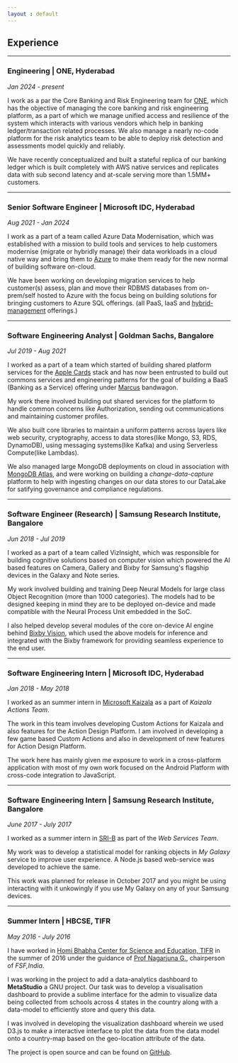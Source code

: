 ```yaml
---
layout : default
---
```


## Experience
---

### **Engineering | ONE, Hyderabad**

*Jan 2024 - present*

I work as a par the Core Banking and Risk Engineering team for [ONE](https://www.one.app/), which has the objective of managing the core banking and risk engineering platform, as a part of which we manage unified access and resilience of the system which interacts with various vendors which help in banking ledger/transaction related processes. We also manage a nearly no-code platform for the risk analytics team to be able to deploy risk detection and assessments model quickly and reliably.

We have recently conceptualized and built a stateful replica of our banking ledger which is built completely with AWS native services and replicates data with sub second latency and at-scale serving more than 1.5MM+ customers.

---

### **Senior Software Engineer | Microsoft IDC, Hyderabad**

*Aug 2021 - Jan 2024*

I work as a part of a team called Azure Data Modernisation, which was established with a mission to build tools and services to help customers modernise (migrate or hybridly manage) their data workloads in a cloud native way and bring them to [Azure](https://azure.microsoft.com/en-in/product-categories/databases/) to make them ready for the new normal of building software on-cloud.

We have been working on developing migration services to help customer(s) assess, plan and move their RDBMS databases from on-prem/self hosted to Azure with the focus being on building solutions for bringing customers to Azure SQL offerings. (all PaaS, IaaS and [hybrid-management](https://learn.microsoft.com/en-us/sql/sql-server/azure-arc/connect?view=sql-server-ver16&tabs=windows) offerings.)

---

### **Software Engineering Analyst | Goldman Sachs, Bangalore**

*Jul 2019 - Aug 2021*

I worked as a part of a team which started of building shared platform services for the [Apple Cards](https://www.goldmansachs.com/our-firm/history/moments/2019-apple-card.html) stack and has now been entrusted to build out commons services and engineering patterns for the goal of building a BaaS (Banking as a Service) offering under [Marcus](https://www.marcus.com/) bandwagon.

My work there involved building out shared services for the platform to handle common concerns like Authorization, sending out communications and maintaining customer profiles. 

We also built core libraries to maintain a uniform patterns across layers like web security, cryptography, access to data stores(like Mongo, S3, RDS, DynamoDB), using messaging systems(like Kafka) and using Serverless Compute(like Lambdas).

We also managed large MongoDB deployments on cloud in association with [MongoDB Atlas](https://www.mongodb.com/cloud), and were working on building a *change-data-capture* platform to help with ingesting changes on our data stores to our DataLake for satifying governance and compliance regulations.

---

### **Software Engineer (Research) | Samsung Research Institute, Bangalore**

*Jun 2018 - Jul 2019*

I worked as a part of a team called VizInsight, which was responsible for building cognitive solutions based on computer vision which powered the AI based features on Camera, Gallery and Bixby for Samsung's flagship devices in the Galaxy and Note series.

My work involved building and training Deep Neural Models for large class Object Recognition (more than 1000 categories). The models had to be designed keeping in mind they are to be deployed on-device and made compatible with the Neural Process Unit embedded in the SoC.

I also helped develop several modules of the core on-device AI engine behind [Bixby Vision](https://www.samsung.com/global/galaxy/apps/bixby/vision/), which used the above models for inference and integrated with the Bixby framework for providing seamless experience to the end user.

---


### **Software Engineering Intern | Microsoft IDC, Hyderabad**

*Jan 2018 - May 2018*

I worked as an summer intern in [Microsoft Kaizala](https://products.office.com/en-in/business/microsoft-kaizala) as a part of _Kaizala Actions Team_.

The work in this team involves developing Custom Actions for Kaizala and also features for the Action Design Platform. I am involved in developing a few game based Custom Actions and also in development of new features for Action Design Platform.

The work here has mainly given me exposure to work in a cross-platform application with most of my own work focused on the Android Platform with cross-code integration to JavaScript.

---

### **Software Engineering Intern | Samsung Research Institute, Bangalore**

*June 2017 - July 2017*

I worked as a summer intern in [SRI-B](http://www.samsung.com/in/aboutsamsung/samsungelectronics/india/rnd/) as
part of the _Web Services Team_.

My work was to develop a statistical model for ranking objects in _My Galaxy_ service to improve user experience. A Node.js based web-service was developed to achieve the same.

This work was planned for release in October 2017 and you might be using interacting with it unkowingly if you use My Galaxy on any of your Samsung devices.  

---

### **Summer Intern | HBCSE, TIFR**

*May 2016 - July 2016*

I have worked in [Homi Bhabha Center for Science and Education, TIFR](http://www.hbcse.tifr.res.in/) in the summer of 2016 under the guidance of [Prof Nagarjuna G.](https://gnowgi.org/), chairperson of _FSF,India_.

I was working in the project to add a data-analytics dashboard to **MetaStudio** a GNU project. Our task was to develop a visualisation dashboard to provide a sublime interface for the admin to visualize data being collected from schools across 4 states in the country along with a data-model to efficiently store and query this data.

I was involved in developing the visualization dashboard wherein we used D3.js to make a interactive interface to plot the data from the data model onto a country-map based on the geo-location attribute of the data.

The project is open source and can be found on [GitHub](https://github.com/gnowledge/gstudio).